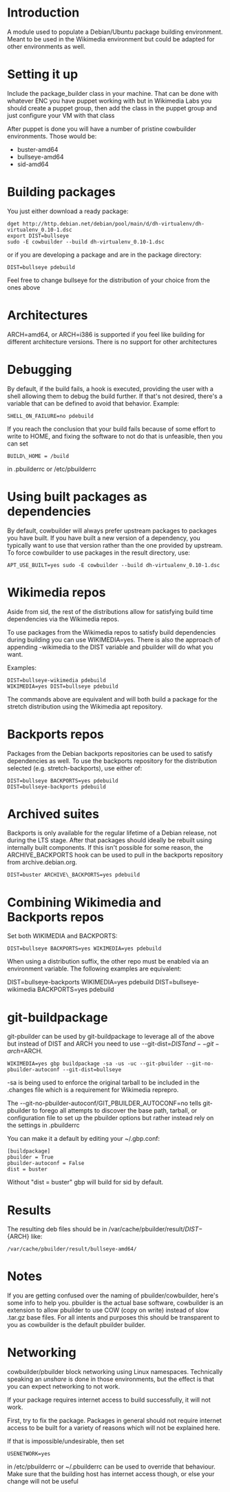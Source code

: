 Introduction
============

A module used to populate a Debian/Ubuntu package building environment. Meant to
be used in the Wikimedia environment but could be adapted for other
environments as well.

Setting it up
=============

Include the package\_builder class in your machine. That can be done with whatever
ENC you have puppet working with but in Wikimedia Labs you should create a
puppet group, then add the class in the puppet group and just configure your VM
with that class

After puppet is done you will have a number of pristine cowbuilder environments. Those
would be:

 * buster-amd64
 * bullseye-amd64
 * sid-amd64

Building packages
=================

You just either download a ready package:

    dget http://http.debian.net/debian/pool/main/d/dh-virtualenv/dh-virtualenv_0.10-1.dsc
    export DIST=bullseye
    sudo -E cowbuilder --build dh-virtualenv_0.10-1.dsc

or if you are developing a package and are in the package directory:

    DIST=bullseye pdebuild

Feel free to change bullseye for the distribution of your choice from the ones above

Architectures
=============

ARCH=amd64, or ARCH=i386 is supported if you feel like building for
different architecture versions. There is no support for other architectures

Debugging
=========

By default, if the build fails, a hook is executed, providing the user with a
shell allowing them to debug the build further. If that's not desired, there's a
variable that can be defined to avoid that behavior. Example:

    SHELL_ON_FAILURE=no pdebuild

If you reach the conclusion that your build fails because of some effort to write
to HOME, and fixing the software to not do that is unfeasible, then you can set

    BUILD\_HOME = /build

in .pbuilderrc or /etc/pbuilderrc

Using built packages as dependencies
====================================

By default, cowbuilder will always prefer upstream packages to packages
you have built. If you have built a new version of a dependency, you typically
want to use that version rather than the one provided by upstream. To force
cowbuilder to use packages in the result directory, use:

    APT_USE_BUILT=yes sudo -E cowbuilder --build dh-virtualenv_0.10-1.dsc

Wikimedia repos
===============

Aside from sid, the rest of the distributions allow for satisfying build time
dependencies via the Wikimedia repos.

To use packages from the Wikimedia repos to satisfy build dependencies during
building you can use WIKIMEDIA=yes. There is also the approach of appending
-wikimedia to the DIST variable and pbuilder will do what you want.

Examples:

    DIST=bullseye-wikimedia pdebuild
    WIKIMEDIA=yes DIST=bullseye pdebuild

The commands above are equivalent and will both build a package for the
stretch distribution using the Wikimedia apt repository.

Backports repos
===============

Packages from the Debian backports repositories can be used to satisfy
dependencies as well. To use the backports repository for the distribution
selected (e.g. stretch-backports), use either of:

    DIST=bullseye BACKPORTS=yes pdebuild
    DIST=bullseye-backports pdebuild

Archived suites
===============

Backports is only available for the regular lifetime of a Debian release, not
during the LTS stage. After that packages should ideally be rebuilt using
internally built components. If this isn't possible for some reason, the
ARCHIVE\_BACKPORTS hook can be used to pull in the backports repository from
archive.debian.org.

    DIST=buster ARCHIVE\_BACKPORTS=yes pdebuild

Combining Wikimedia and Backports repos
=======================================

Set both WIKIMEDIA and BACKPORTS:

    DIST=bullseye BACKPORTS=yes WIKIMEDIA=yes pdebuild

When using a distribution suffix, the other repo must be enabled via an
environment variable. The following examples are equivalent:

  DIST=bullseye-backports WIKIMEDIA=yes pdebuild
  DIST=bullseye-wikimedia BACKPORTS=yes pdebuild

git-buildpackage
================

git-pbuilder can be used by git-buildpackage to leverage all of the above but
instead of DIST and ARCH you need to use --git-dist=$DIST and --git-arch=$ARCH.

    WIKIMEDIA=yes gbp buildpackage -sa -us -uc --git-pbuilder --git-no-pbuilder-autoconf --git-dist=bullseye

-sa is being used to enforce the original tarball to be included in the
.changes file which is a requirement for Wikimedia reprepro.

The --git-no-pbuilder-autoconf/GIT\_PBUILDER\_AUTOCONF=no tells git-pbuilder to
forego all attempts to discover the base path, tarball, or configuration file
to set up the pbuilder options but rather instead rely on the settings in
.pbuilderrc

You can make it a default by editing your ~/.gbp.conf:

    [buildpackage]
    pbuilder = True
    pbuilder-autoconf = False
    dist = buster

Without "dist = buster" gbp will build for sid by default.

Results
=======

The resulting deb files should be in /var/cache/pbuilder/result/${DIST}-${ARCH} like:

    /var/cache/pbuilder/result/bullseye-amd64/

Notes
=====

If you are getting confused over the naming of pbuilder/cowbuilder, here's some
info to help you. pbuilder is the actual base software, cowbuilder is an
extension to allow pbuilder to use COW (copy on write) instead of slow .tar.gz
base files. For all intents and purposes this should be transparent to you as
cowbuilder is the default pbuilder builder.

Networking
==========

cowbuilder/pbuilder block networking using Linux namespaces. Technically speaking an
*unshare* is done in those environments, but the effect is that you can expect
networking to not work.

If your package requires internet access to build successfully, it will not
work.

First, try to fix the package. Packages in general should not require internet
access to be built for a variety of reasons which will not be explained here.

If that is impossible/undesirable, then set

    USENETWORK=yes

in /etc/pbuilderrc or ~/.pbuilderrc can be used to override that behaviour.
Make sure that the building host has internet access though, or else your change
will not be useful
